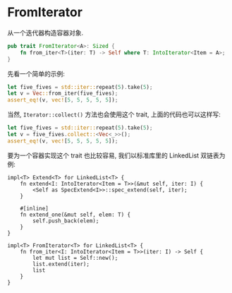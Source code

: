 # FromIterator

从一个迭代器构造容器对象.

```rust
pub trait FromIterator<A>: Sized {
    fn from_iter<T>(iter: T) -> Self where T: IntoIterator<Item = A>;
}
```

先看一个简单的示例:

```rust
let five_fives = std::iter::repeat(5).take(5);
let v = Vec::from_iter(five_fives);
assert_eq!(v, vec![5, 5, 5, 5, 5]);
```

当然, `Iterator::collect()` 方法也会使用这个 trait, 上面的代码也可以这样写:

```rust
let five_fives = std::iter::repeat(5).take(5);
let v = five_fives.collect::<Vec<_>>();
assert_eq!(v, vec![5, 5, 5, 5, 5]);
```

要为一个容器实现这个 trait 也比较容易, 我们以标准库里的 LinkedList 双链表为例:

```rust, ignore
impl<T> Extend<T> for LinkedList<T> {
    fn extend<I: IntoIterator<Item = T>>(&mut self, iter: I) {
        <Self as SpecExtend<I>>::spec_extend(self, iter);
    }

    #[inline]
    fn extend_one(&mut self, elem: T) {
        self.push_back(elem);
    }
}

impl<T> FromIterator<T> for LinkedList<T> {
    fn from_iter<I: IntoIterator<Item = T>>(iter: I) -> Self {
        let mut list = Self::new();
        list.extend(iter);
        list
    }
}
```